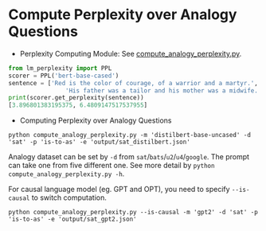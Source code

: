 # Compute Perplexity over Analogy Questions

- Perplexity Computing Module: See [compute_analogy_perplexity.py](./compute_analogy_perplexity.py).

```python
from lm_perplexity import PPL
scorer = PPL('bert-base-cased')
sentence = ['Red is the color of courage, of a warrior and a martyr.',
                'His father was a tailor and his mother was a midwife.',]
print(scorer.get_perplexity(sentence))
[3.896801383195375, 6.4809147517537955]
```

- Computing Perplexity over Analogy Questions
```shell
python compute_analogy_perplexity.py -m 'distilbert-base-uncased' -d 'sat' -p 'is-to-as' -e 'output/sat_distilbert.json'
```
Analogy dataset can be set by `-d` from `sat`/`bats`/`u2`/`u4`/`google`. The prompt can take one from five different one. See more detail by `python compute_analogy_perplexity.py -h`.

For causal language model (eg. GPT and OPT), you need to specify `--is-causal` to switch computation.  
```shell
python compute_analogy_perplexity.py --is-causal -m 'gpt2' -d 'sat' -p 'is-to-as' -e 'output/sat_gpt2.json'
```
